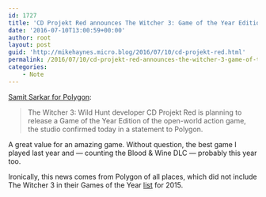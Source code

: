 ```yaml
---
id: 1727
title: 'CD Projekt Red announces The Witcher 3: Game of the Year Edition'
date: '2016-07-10T13:00:59+00:00'
author: root
layout: post
guid: 'http://mikehaynes.micro.blog/2016/07/10/cd-projekt-red.html'
permalink: /2016/07/10/cd-projekt-red-announces-the-witcher-3-game-of-the-year-edition/
categories:
    - Note
---
```


[Samit Sarkar for Polygon](https://www.polygon.com/2016/7/6/12106196/the-witcher-3-game-of-the-year-edition):

> The Witcher 3: Wild Hunt developer CD Projekt Red is planning to release a Game of the Year Edition of the open-world action game, the studio confirmed today in a statement to Polygon.

A great value for an amazing game. Without question, the best game I played last year and — counting the Blood &amp; Wine DLC — probably this year too.

Ironically, this news comes from Polygon of all places, which did not include The Witcher 3 in their Games of the Year [list](http://www.polygon.com/a/game-of-the-year-2015) for 2015.